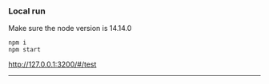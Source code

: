 ### Local run
Make sure the node version is 14.14.0

```
npm i
npm start
```

http://127.0.0.1:3200/#/test

----------
